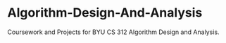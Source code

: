 # Algorithm-Design-And-Analysis
Coursework and Projects for BYU CS 312 Algorithm Design and Analysis.
